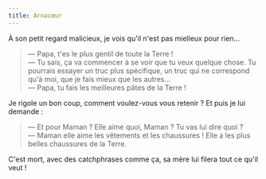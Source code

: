 ```yaml
---
title: Arnacœur
---
```


À son petit regard malicieux, je vois qu'il n'est pas mielleux pour rien…

<!-- more -->

> — Papa, t'es le plus gentil de toute la Terre !  
> — Tu sais, ça va commencer à se voir que tu veux quelque chose. Tu pourrais
> essayer un truc plus spécifique, un truc qui ne correspond qu'à moi, que je
> fais mieux que les autres…  
> — Papa, tu fais les meilleures pâtes de la Terre !

Je rigole un bon coup, comment voulez-vous vous retenir ? Et puis je lui
demande :

> — Et pour Maman ? Elle aime quoi, Maman ? Tu vas lui dire quoi ?  
> — Maman elle aime les vêtements et les chaussures ! Elle a les plus belles
> chaussures de la Terre.

C'est mort, avec des <span lang="en">catchphrases</span> comme ça, sa mère lui
filera tout ce qu'il veut !
